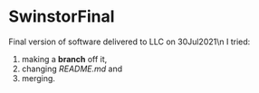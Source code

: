 # SwinstorFinal
Final version of software delivered to LLC on 30Jul2021\n
I tried:
1. making a **branch** off it, 
2. changing *README.md* and 
3. merging.
